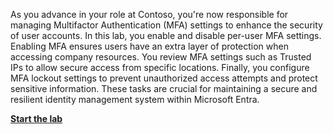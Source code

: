 

As you advance in your role at Contoso, you're now responsible for managing Multifactor Authentication (MFA) settings to enhance the security of user accounts. In this lab, you enable and disable per-user MFA settings. Enabling MFA ensures users have an extra layer of protection when accessing company resources. You review MFA settings such as Trusted IPs to allow secure access from specific locations. Finally, you configure MFA lockout settings to prevent unauthorized access attempts and protect sensitive information. These tasks are crucial for maintaining a secure and resilient identity management system within Microsoft Entra.

**[Start the lab](https://microsoftlearning.github.io/Get-started-Microsoft-Entra-Management-Tasks/Instructions/Labs/05-perform-basic-mfa-tasks.html)**
